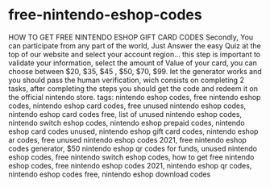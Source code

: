 # free-nintendo-eshop-codes
HOW TO GET FREE NINTENDO ESHOP GIFT CARD CODES Secondly, You can participate from any part of the world, Just Answer the easy Quiz at the top of our website and select your account region... this step is important to validate your information, select the amount of Value of your card, you can choose between $20, $35, $45 , $50, $70, $99. let the generator works and you should pass the human verification, wich consists on completing 2 tasks, after completing the steps you should get the code and redeem it on the official nintendo store.
tags: nintendo eshop codes, free nintendo eshop codes, nintendo eshop card codes, free unused nintendo eshop codes, nintendo eshop card codes free, list of unused nintendo eshop codes, nintendo switch eshop codes, nintendo eshop prepaid codes, nintendo eshop card codes unused, nintendo eshop gift card codes, nintendo eshop ar codes, free unused nintendo eshop codes 2021, free nintendo eshop codes generator, $50 nintendo eshop qr codes for funds, unused nintendo eshop codes, free nintendo switch eshop codes, how to get free nintendo eshop codes, free nintendo eshop codes 2021, nintendo eshop qr codes, nintendo eshop codes free, nintendo eshop download codes
